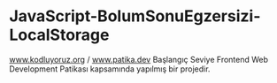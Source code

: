 # JavaScript-BolumSonuEgzersizi-LocalStorage
www.kodluyoruz.org / www.patika.dev Başlangıç Seviye Frontend Web Development Patikası kapsamında yapılmış bir projedir.
